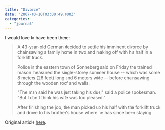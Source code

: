 ```yaml
---
title: "Divorce"
date: "2007-03-10T03:00:49.000Z"
categories: 
  - "journal"
---
```


I would love to have been there:

> A 43-year-old German decided to settle his imminent divorce by chainsawing a family home in two and making off with his half in a forklift truck.
> 
> Police in the eastern town of Sonneberg said on Friday the trained mason measured the single-storey summer house -- which was some 8 meters (26 feet) long and 6 meters wide -- before chainsawing through the wooden roof and walls.
> 
> "The man said he was just taking his due," said a police spokesman. "But I don't think his wife was too pleased."
> 
> After finishing the job, the man picked up his half with the forklift truck and drove to his brother's house where he has since been staying.

Original article [here](http://edition.cnn.com/2007/WORLD/europe/03/09/germany.divorce.reut/index.html).

